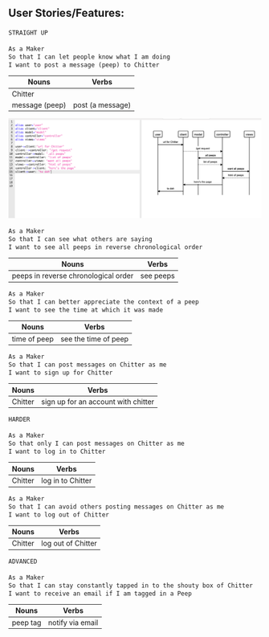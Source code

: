 ## User Stories/Features:

```
STRAIGHT UP

As a Maker
So that I can let people know what I am doing
I want to post a message (peep) to Chitter
```

| Nouns          | Verbs            |
| -------------- | ---------------- |
| Chitter        |                  |
| message (peep) | post (a message) |

![image](https://github.com/day-katy/chitter-challenge/blob/master/images/user_story_1_diagram.png?raw=true)

```
As a Maker
So that I can see what others are saying
I want to see all peeps in reverse chronological order
```

| Nouns                                | Verbs     |
| ------------------------------------ | --------- |
| peeps in reverse chronological order | see peeps |

```
As a Maker
So that I can better appreciate the context of a peep
I want to see the time at which it was made
```

| Nouns        | Verbs                |
| ------------ | -------------------- |
| time of peep | see the time of peep |

```
As a Maker
So that I can post messages on Chitter as me
I want to sign up for Chitter
```

| Nouns   | Verbs                               |
| ------- | ----------------------------------- |
| Chitter | sign up for an account with chitter |

```
HARDER

As a Maker
So that only I can post messages on Chitter as me
I want to log in to Chitter
```

| Nouns   | Verbs             |
| ------- | ----------------- |
| Chitter | log in to Chitter |

```
As a Maker
So that I can avoid others posting messages on Chitter as me
I want to log out of Chitter
```

| Nouns   | Verbs              |
| ------- | ------------------ |
| Chitter | log out of Chitter |

```
ADVANCED

As a Maker
So that I can stay constantly tapped in to the shouty box of Chitter
I want to receive an email if I am tagged in a Peep
```

| Nouns    | Verbs            |
| -------- | ---------------- |
| peep tag | notify via email |
